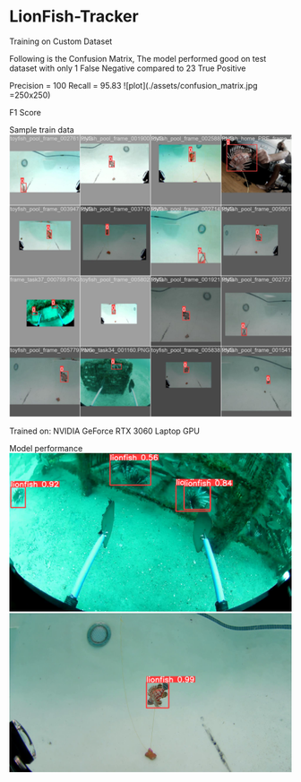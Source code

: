 # LionFish-Tracker

Training on Custom Dataset

Following is the Confusion Matrix, The model performed good on test dataset with only 1 False Negative compared to 23 True Positive

Precision = 100
Recall = 95.83
![plot](./assets/confusion_matrix.jpg =250x250)

F1 Score


Sample train data
![plot](./assets/sample_tes_data.jpg)

Trained on: NVIDIA GeForce RTX 3060 Laptop GPU

Model performance
![plot](./assets/test_prediction.jpg)
![plot](./assets/test_prediction2.jpg)
